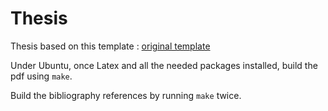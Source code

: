 # Thesis

Thesis based on this template : [original template](https://www.yumpu.com/de/document/view/6435790/latex-template-fur-schone-abschlussarbeiten-medieninformatik-)

Under Ubuntu, once Latex and all the needed packages installed, build the pdf using `make`.

Build the bibliography references by running `make` twice.